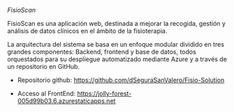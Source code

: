*FisioScan*

FisioScan es una aplicación web, destinada a mejorar la recogida, gestión y análisis de datos clínicos en el ámbito de la fisioterapia.

La arquitectura del sistema se basa en un enfoque modular dividido en tres grandes componentes: Backend, frontend y base de datos, todos orquestados para su despliegue automatizado mediante Azure y a través de un repositorio en GitHub.

- Repositorio github: https://github.com/dSeguraSanValero/Fisio-Solution

- Acceso al FrontEnd: https://jolly-forest-005d99b03.6.azurestaticapps.net

